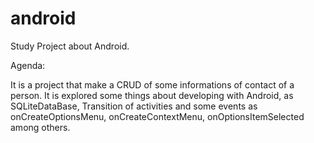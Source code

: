 # android
Study Project about Android.

Agenda: 

It is a project that make a CRUD of some informations of contact of a person. It is explored some things about developing with Android, as SQLiteDataBase, Transition of activities and some events as onCreateOptionsMenu, onCreateContextMenu, onOptionsItemSelected among others.
